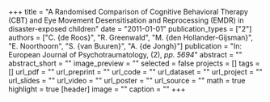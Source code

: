 +++
title = "A Randomised Comparison of Cognitive Behavioral Therapy (CBT) and Eye Movement Desensitisation and Reprocessing (EMDR) in disaster-exposed children"
date = "2011-01-01"
publication_types = ["2"]
authors = ["C. {de Roos}", "R. Greenwald", "M. {den Hollander-Gijsman}", "E. Noorthoorn", "S. {van Buuren}", "A. {de Jongh}"]
publication = "In: European Journal of Psychotraumatology, (2), _pp. 5694_"
abstract = ""
abstract_short = ""
image_preview = ""
selected = false
projects = []
tags = []
url_pdf = ""
url_preprint = ""
url_code = ""
url_dataset = ""
url_project = ""
url_slides = ""
url_video = ""
url_poster = ""
url_source = ""
math = true
highlight = true
[header]
image = ""
caption = ""
+++
